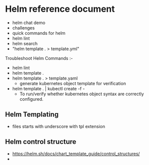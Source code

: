 # Helm reference document
-   helm chat demo
-   challenges
-   quick commands for helm
-   helm lint
-   helm search
-   "helm template . > template.yml"


Troubleshoot Helm Commands :-

-   helm lint
-   helm template . 
-   helm template . > template.yaml
    -   generate kubernetes object template for verification
-   helm template . | kubectl create -f -
    -   To run/verify whether kubernetes object syntax are correctly configured.

## Helm Templating
-   files starts with underscore with tpl extension

## Helm control structure 
-   https://helm.sh/docs/chart_template_guide/control_structures/
-   